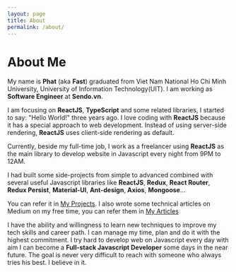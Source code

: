 ```yaml
---
layout: page
title: About
permalink: /about/
---
```


# About Me

My name is **Phat** (aka **Fast**) graduated from Viet Nam National Ho Chi Minh University, University of Information Technology(UIT). I am working as **Software Engineer** at **Sendo.vn**.

I am focusing on **ReactJS**, **TypeScript** and some related libraries, I started to say: "Hello World!" three years ago. I love coding with **ReactJS** because it has a special approach to web development. Instead of using server-side rendering, **ReactJS** uses client-side rendering as default.

Currently, beside my full-time job, I work as a freelancer using **ReactJS** as the main library to develop website in Javascript every night from 9PM to 12AM.

I had built some side-projects from simple to advanced combined with several useful Javascript libraries like **ReactJS**, **Redux**, **React Router**, **Redux Persist**, **Material-UI**, **Ant-design**, **Axios**, **Mongoose**...

You can refer it in [My Projects](/projects).
I also wrote some technical articles on Medium on my free time, you can refer them in [My Articles](/articles)

I have the ability and willingness to learn new techniques to improve my tech skills and career path.
I can manage my time, plan and do it with the highest commitment.
I try hard to develop web on Javascript every day with aim I can become a **Full-stack Javascript Developer** some days in the near future. The goal is never very difficult to reach with someone who always tries his best. I believe in it.

